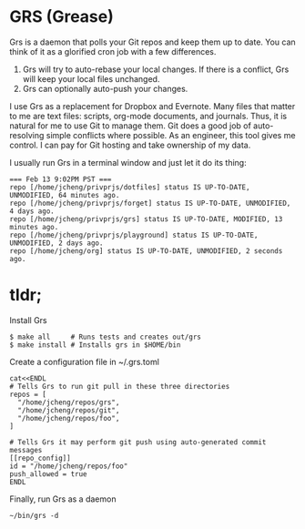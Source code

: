 # GRS (Grease)

Grs is a daemon that polls your Git repos and keep them up to date. You can think of it as a glorified cron job with
a few differences.

1. Grs will try to auto-rebase your local changes. If there is a conflict, Grs will keep your local files unchanged.
2. Grs can optionally auto-push your changes.

I use Grs as a replacement for Dropbox and Evernote. Many files that matter to me are text files: scripts, org-mode
documents, and journals. Thus, it is natural for me to use Git to manage them. Git does a good job of auto-resolving
simple conflicts where possible. As an engineer, this tool gives me control. I can pay for Git hosting and take
ownership of my data.

I usually run Grs in a terminal window and just let it do its thing:
```
=== Feb 13 9:02PM PST ===
repo [/home/jcheng/privprjs/dotfiles] status IS UP-TO-DATE, UNMODIFIED, 64 minutes ago.
repo [/home/jcheng/privprjs/forget] status IS UP-TO-DATE, UNMODIFIED, 4 days ago.
repo [/home/jcheng/privprjs/grs] status IS UP-TO-DATE, MODIFIED, 13 minutes ago.
repo [/home/jcheng/privprjs/playground] status IS UP-TO-DATE, UNMODIFIED, 2 days ago.
repo [/home/jcheng/org] status IS UP-TO-DATE, UNMODIFIED, 2 seconds ago.
```

# tldr;
Install Grs
```
$ make all     # Runs tests and creates out/grs
$ make install # Installs grs in $HOME/bin
```

Create a configuration file in ~/.grs.toml
```
cat<<ENDL
# Tells Grs to run git pull in these three directories
repos = [
  "/home/jcheng/repos/grs",
  "/home/jcheng/repos/git",
  "/home/jcheng/repos/foo",
]

# Tells Grs it may perform git push using auto-generated commit messages
[[repo_config]]
id = "/home/jcheng/repos/foo"
push_allowed = true
ENDL
```

Finally, run Grs as a daemon
```
~/bin/grs -d
```
